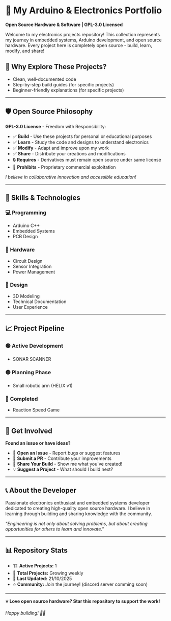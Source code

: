 # 🎯 My Arduino & Electronics Portfolio

**Open Source Hardware & Software | GPL-3.0 Licensed**

Welcome to my electronics projects repository! This collection represents my journey in embedded systems, Arduino development, and open source hardware. Every project here is completely open source - build, learn, modify, and share!

## 🎯 Why Explore These Projects?

- Clean, well-documented code
- Step-by-step build guides (for specific projects)
- Beginner-friendly explanations (for specific projects)
  
---

## 🛡️ Open Source Philosophy

**GPL-3.0 License** - Freedom with Responsibility:
- ✅ **Build** - Use these projects for personal or educational purposes
- ✅ **Learn** - Study the code and designs to understand electronics
- ✅ **Modify** - Adapt and improve upon my work
- ✅ **Share** - Distribute your creations and modifications
- 🔒 **Requires** - Derivatives must remain open source under same license
- 🚫 **Prohibits** - Proprietary commercial exploitation

*I believe in collaborative innovation and accessible education!*

---

## 🌟 Skills & Technologies

### 💻 **Programming**
- Arduino C++
- Embedded Systems
- PCB Design

### 🔌 **Hardware**
- Circuit Design
- Sensor Integration
- Power Management

### 🎨 **Design**
- 3D Modeling
- Technical Documentation
- User Experience

---

## 📈 Project Pipeline

### 🟢 **Active Development**
- SONAR SCANNER

### 🟡 **Planning Phase**
- Small robotic arm (HELIX v1)

### 🔵 **Completed**
- Reaction Speed Game

---

## 🤝 Get Involved

**Found an issue or have ideas?**
- 📝 **Open an Issue** - Report bugs or suggest features
- 🔄 **Submit a PR** - Contribute your improvements
- 📸 **Share Your Build** - Show me what you've created!
- 💡 **Suggest a Project** - What should I build next?

---

## 📞 About the Developer

Passionate electronics enthusiast and embedded systems developer dedicated to creating high-quality open source hardware. I believe in learning through building and sharing knowledge with the community.

*"Engineering is not only about solving problems, but about creating opportunities for others to learn and innovate."*

---

## 📊 Repository Stats

- 🏗️ **Active Projects:** 1
- 📁 **Total Projects:** Growing weekly
- 🔄 **Last Updated:** 21/10/2025
- ⭐ **Community:** Join the journey! (discord server comming soon)

---

**⭐ Love open source hardware? Star this repository to support the work!**

*Happy building! 🔧✨*
